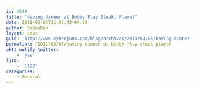 ```yaml
---
id: 1549
title: "Having dinner at Bobby Flay Steak. Playa!"
date: 2011-03-05T21:05:42-04:00
author: DizkoDan
layout: post
guid: 'http://www.cyberjunx.com/blog/archives/2011/03/05/having-dinner-at-bobby-flay-steak-playa/'
permalink: /2011/03/05/having-dinner-at-bobby-flay-steak-playa/
aktt_notify_twitter:
    - 'yes'
ljID:
    - '1192'
categories:
    - General
---
```


<div class="posterous_autopost"></div>